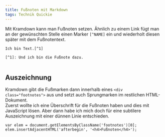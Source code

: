 ```yaml
---
title: Fußnoten mit Markdown
tags: Technik Quickie
---
```

Mit Kramdown kann man Fußnoten setzen. Ähnlich zu einem Link fügt man an der gewünschten Stelle einen Marker `[^NAME]` ein und wiederholt diesen später mit dem Fußnotentext.

<pre>
<code class="markdown">Ich bin Text.[^1]

[^1]: Und ich bin die Fußnote dazu.
</code>
</pre>

## Auszeichnung
Kramdown gibt die Fußmarken dann innerhalb eines `<div class="footnotes">` aus und setzt auch Sprungmarken im restlichen HTML-Dokument.   
Zuerst wollte ich eine Überschrift für die Fußnoten haben und dies mit JavaScript lösen.
Aber dann habe ich mich doch für eine subtilere Auszeichnung mit einer dünnen Linie entschieden. 

<pre>
<code class="javascript">var elem = document.getElementsByClassName('footnotes')[0];
elem.insertAdjacentHTML('afterbegin', '&lt;h4&gt;Fußnoten&lt;/h4&gt;');</code>
</pre>

